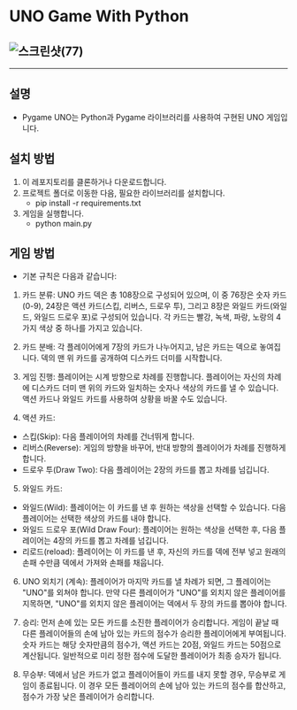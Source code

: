 # UNO Game With Python

## ![스크린샷(77)](https://user-images.githubusercontent.com/42289726/236804666-2108baed-ea26-4b97-a6c1-438a7ec7b17c.png)

---

## 설명

- Pygame UNO는 Python과 Pygame 라이브러리를 사용하여 구현된 UNO 게임입니다.

## 설치 방법

1. 이 레포지토리를 클론하거나 다운로드합니다.
2. 프로젝트 폴더로 이동한 다음, 필요한 라이브러리를 설치합니다.
   - pip install -r requirements.txt
3. 게임을 실행합니다.
   - python main.py

## 게임 방법

- 기본 규칙은 다음과 같습니다:

1. 카드 분류: UNO 카드 덱은 총 108장으로 구성되어 있으며, 이 중 76장은 숫자 카드(0-9), 24장은 액션 카드(스킵, 리버스, 드로우 투), 그리고 8장은 와일드 카드(와일드, 와일드 드로우 포)로 구성되어 있습니다. 각 카드는 빨강, 녹색, 파랑, 노랑의 4가지 색상 중 하나를 가지고 있습니다.

2. 카드 분배: 각 플레이어에게 7장의 카드가 나누어지고, 남은 카드는 덱으로 놓여집니다. 덱의 맨 위 카드를 공개하여 디스카드 더미를 시작합니다.

3. 게임 진행: 플레이어는 시계 방향으로 차례를 진행합니다. 플레이어는 자신의 차례에 디스카드 더미 맨 위의 카드와 일치하는 숫자나 색상의 카드를 낼 수 있습니다. 액션 카드나 와일드 카드를 사용하여 상황을 바꿀 수도 있습니다.

4. 액션 카드:

- 스킵(Skip): 다음 플레이어의 차례를 건너뛰게 합니다.
- 리버스(Reverse): 게임의 방향을 바꾸어, 반대 방향의 플레이어가 차례를 진행하게 합니다.
- 드로우 투(Draw Two): 다음 플레이어는 2장의 카드를 뽑고 차례를 넘깁니다.

5. 와일드 카드:

- 와일드(Wild): 플레이어는 이 카드를 낸 후 원하는 색상을 선택할 수 있습니다. 다음 플레이어는 선택한 색상의 카드를 내야 합니다.
- 와일드 드로우 포(Wild Draw Four): 플레이어는 원하는 색상을 선택한 후, 다음 플레이어는 4장의 카드를 뽑고 차례를 넘깁니다.
- 리로드(reload): 플레이어는 이 카드를 낸 후, 자신의 카드를 덱에 전부 넣고 원래의 손패 수만큼 덱에서 가져와 손패를 채웁니다.

6. UNO 외치기 (계속): 플레이어가 마지막 카드를 낼 차례가 되면, 그 플레이어는 "UNO"를 외쳐야 합니다. 만약 다른 플레이어가 "UNO"를 외치지 않은 플레이어를 지목하면, "UNO"를 외치지 않은 플레이어는 덱에서 두 장의 카드를 뽑아야 합니다.

7. 승리: 먼저 손에 있는 모든 카드를 소진한 플레이어가 승리합니다. 게임이 끝날 때 다른 플레이어들의 손에 남아 있는 카드의 점수가 승리한 플레이어에게 부여됩니다. 숫자 카드는 해당 숫자만큼의 점수가, 액션 카드는 20점, 와일드 카드는 50점으로 계산됩니다. 일반적으로 미리 정한 점수에 도달한 플레이어가 최종 승자가 됩니다.

8. 무승부: 덱에서 남은 카드가 없고 플레이어들이 카드를 내지 못할 경우, 무승부로 게임이 종료됩니다. 이 경우 모든 플레이어의 손에 남아 있는 카드의 점수를 합산하고, 점수가 가장 낮은 플레이어가 승리합니다.
